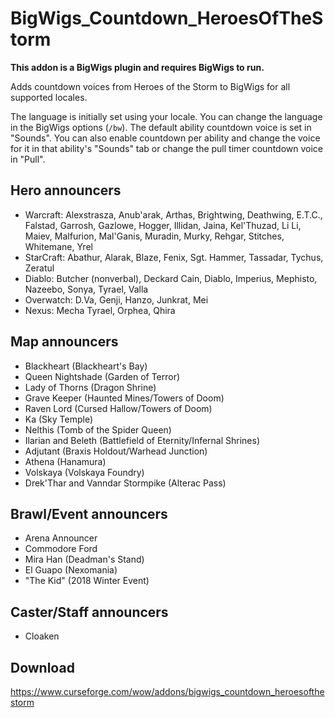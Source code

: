 # BigWigs_Countdown_HeroesOfTheStorm

**This addon is a BigWigs plugin and requires BigWigs to run.**

Adds countdown voices from Heroes of the Storm to BigWigs for all supported
locales.

The language is initially set using your locale. You can change the language in
the BigWigs options (`/bw`). The default ability countdown voice is set in
"Sounds". You can also enable countdown per ability and change the voice for it
in that ability's "Sounds" tab or change the pull timer countdown voice in
"Pull".

## Hero announcers

- Warcraft: Alexstrasza, Anub'arak, Arthas, Brightwing, Deathwing, E.T.C.,
  Falstad, Garrosh, Gazlowe, Hogger, Illidan, Jaina, Kel'Thuzad, Li Li, Maiev,
  Malfurion, Mal'Ganis, Muradin, Murky, Rehgar, Stitches, Whitemane, Yrel
- StarCraft: Abathur, Alarak, Blaze, Fenix, Sgt. Hammer, Tassadar, Tychus,
  Zeratul
- Diablo: Butcher (nonverbal), Deckard Cain, Diablo, Imperius, Mephisto,
  Nazeebo, Sonya, Tyrael, Valla
- Overwatch: D.Va, Genji, Hanzo, Junkrat, Mei
- Nexus: Mecha Tyrael, Orphea, Qhira

## Map announcers

- Blackheart (Blackheart's Bay)
- Queen Nightshade (Garden of Terror)
- Lady of Thorns (Dragon Shrine)
- Grave Keeper (Haunted Mines/Towers of Doom)
- Raven Lord (Cursed Hallow/Towers of Doom)
- Ka (Sky Temple)
- Nelthis (Tomb of the Spider Queen)
- Ilarian and Beleth (Battlefield of Eternity/Infernal Shrines)
- Adjutant (Braxis Holdout/Warhead Junction)
- Athena (Hanamura)
- Volskaya (Volskaya Foundry)
- Drek'Thar and Vanndar Stormpike (Alterac Pass)

## Brawl/Event announcers

- Arena Announcer
- Commodore Ford
- Mira Han (Deadman's Stand)
- El Guapo (Nexomania)
- "The Kid" (2018 Winter Event)

## Caster/Staff announcers

- Cloaken

## Download

<https://www.curseforge.com/wow/addons/bigwigs_countdown_heroesofthestorm>
